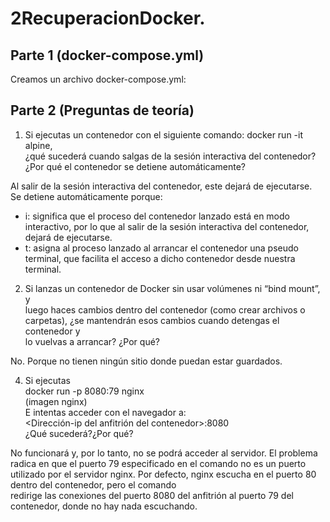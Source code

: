 # 2RecuperacionDocker.  

## Parte 1  (docker-compose.yml)  
Creamos un archivo docker-compose.yml:  
















## Parte 2 (Preguntas de teoría)  
1. Si ejecutas un contenedor con el siguiente comando: docker run -it alpine,  
¿qué sucederá cuando salgas de la sesión interactiva del contenedor?  
¿Por qué el contenedor se detiene automáticamente?

Al salir de la sesión interactiva del contenedor, este dejará de ejecutarse.  
Se detiene automáticamente porque:  
- i: significa que el proceso del contenedor lanzado está en modo interactivo, por lo que al salir de
  la sesión interactiva del contenedor, dejará de ejecutarse.
- t: asigna al proceso lanzado al arrancar el contenedor una pseudo terminal, que facilita el acceso a
  dicho contenedor desde nuestra terminal.  

2. Si lanzas un contenedor de Docker sin usar volúmenes ni “bind mount”, y  
luego haces cambios dentro del contenedor (como crear archivos o  
carpetas), ¿se mantendrán esos cambios cuando detengas el contenedor y  
lo vuelvas a arrancar? ¿Por qué?  

No. Porque no tienen ningún sitio donde puedan estar guardados.  

4. Si ejecutas  
docker run -p 8080:79 nginx  
(imagen nginx)  
E intentas acceder con el navegador a:  
<Dirección-ip del anfitrión del contenedor>:8080  
¿Qué sucederá?¿Por qué?  

No funcionará y, por lo tanto, no se podrá acceder al servidor.
El problema radica en que el puerto 79 especificado en el comando no es un puerto utilizado por el
servidor nginx. Por defecto, nginx escucha en el puerto 80 dentro del contenedor, pero el comando  
redirige las conexiones del puerto 8080 del anfitrión al puerto 79 del contenedor, donde no hay nada
escuchando.  
